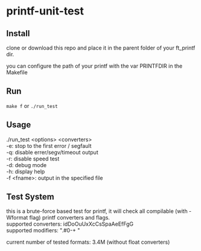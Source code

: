 # printf-unit-test

## Install

clone or download this repo and place it in the parent folder of your ft_printf dir.

you can configure the path of your printf with the var PRINTFDIR in the Makefile

## Run

`make f` or `./run_test`

## Usage
./run_test \<options> \<converters>  
  -e: stop to the first error / segfault  
  -q: disable errer/segv/timeout output  
  -r: disable speed test  
  -d: debug mode  
  -h: display help  
  -f \<fname>: output in the specified file  

## Test System

this is a brute-force based test for printf, it will check all compilable (with -Wformat flag) printf converters and flags.  
supported converters: idDoOuUxXcCsSpaAeEfFgG  
supported modifiers: ".#0-+ "  

current number of tested formats: 3.4M (without float converters)

